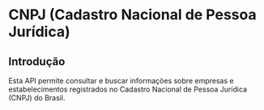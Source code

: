 # CNPJ (Cadastro Nacional de Pessoa Jurídica)

## Introdução

Esta API permite consultar e buscar informações sobre empresas e
estabelecimentos registrados no Cadastro Nacional de Pessoa Jurídica (CNPJ) do Brasil.
